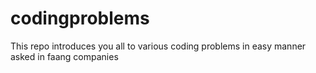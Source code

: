 # codingproblems
This repo introduces you all to various coding problems in easy manner asked in faang companies

